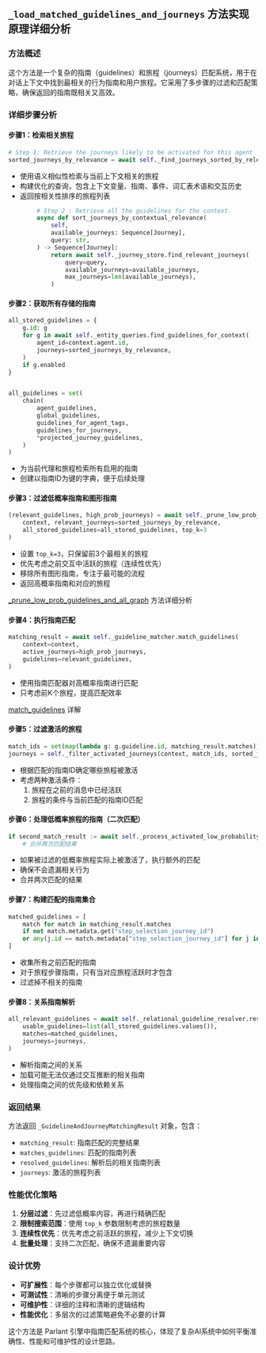 ## `_load_matched_guidelines_and_journeys` 方法实现原理详细分析

### 方法概述
这个方法是一个复杂的指南（guidelines）和旅程（journeys）匹配系统，用于在对话上下文中找到最相关的行为指南和用户旅程。它采用了多步骤的过滤和匹配策略，确保返回的指南既相关又高效。


### 详细步骤分析

#### 步骤1：检索相关旅程

```python
# Step 1: Retrieve the journeys likely to be activated for this agent
sorted_journeys_by_relevance = await self._find_journeys_sorted_by_relevance(context)
```
- 使用语义相似性检索与当前上下文相关的旅程
- 构建优化的查询，包含上下文变量、指南、事件、词汇表术语和交互历史
- 返回按相关性排序的旅程列表

```python
        # Step 2 : Retrieve all the guidelines for the context.
        async def sort_journeys_by_contextual_relevance(
            self,
            available_journeys: Sequence[Journey],
            query: str,
        ) -> Sequence[Journey]:
            return await self._journey_store.find_relevant_journeys(
                query=query,
                available_journeys=available_journeys,
                max_journeys=len(available_journeys),
            )
```


#### 步骤2：获取所有存储的指南
```python
all_stored_guidelines = {
    g.id: g
    for g in await self._entity_queries.find_guidelines_for_context(
        agent_id=context.agent.id,
        journeys=sorted_journeys_by_relevance,
    )
    if g.enabled
}


all_guidelines = set(
    chain(
        agent_guidelines,
        global_guidelines,
        guidelines_for_agent_tags,
        guidelines_for_journeys,
        *projected_journey_guidelines,
    )
)

```
- 为当前代理和旅程检索所有启用的指南
- 创建以指南ID为键的字典，便于后续处理

#### 步骤3：过滤低概率指南和图形指南
```python
(relevant_guidelines, high_prob_journeys) = await self._prune_low_prob_guidelines_and_all_graph(
    context, relevant_journeys=sorted_journeys_by_relevance,
    all_stored_guidelines=all_stored_guidelines, top_k=3
)

```
- 设置 `top_k=3`，只保留前3个最相关的旅程
- 优先考虑之前交互中活跃的旅程（连续性优先）
- 移除所有图形指南，专注于最可能的流程
- 返回高概率指南和对应的旅程

[_prune_low_prob_guidelines_and_all_graph](./_prune_low_prob_guidelines_and_all_graph.md) 方法详细分析



#### 步骤4：执行指南匹配
```python
matching_result = await self._guideline_matcher.match_guidelines(
    context=context,
    active_journeys=high_prob_journeys,
    guidelines=relevant_guidelines,
)
```
- 使用指南匹配器对高概率指南进行匹配
- 只考虑前K个旅程，提高匹配效率

[match_guidelines](match_guidelines.md) 详解


#### 步骤5：过滤激活的旅程
```python
match_ids = set(map(lambda g: g.guideline.id, matching_result.matches))
journeys = self._filter_activated_journeys(context, match_ids, sorted_journeys_by_relevance)
```
- 根据匹配的指南ID确定哪些旅程被激活
- 考虑两种激活条件：
  1. 旅程在之前的消息中已经活跃
  2. 旅程的条件与当前匹配的指南ID匹配

#### 步骤6：处理低概率旅程的指南（二次匹配）
```python
if second_match_result := await self._process_activated_low_probability_journey_guidelines(...):
    # 合并两次匹配结果
```
- 如果被过滤的低概率旅程实际上被激活了，执行额外的匹配
- 确保不会遗漏相关行为
- 合并两次匹配的结果

#### 步骤7：构建匹配的指南集合
```python
matched_guidelines = [
    match for match in matching_result.matches
    if not match.metadata.get("step_selection_journey_id")
    or any(j.id == match.metadata["step_selection_journey_id"] for j in journeys)
]
```
- 收集所有之前匹配的指南
- 对于旅程步骤指南，只有当对应旅程活跃时才包含
- 过滤掉不相关的指南

#### 步骤8：关系指南解析
```python
all_relevant_guidelines = await self._relational_guideline_resolver.resolve(
    usable_guidelines=list(all_stored_guidelines.values()),
    matches=matched_guidelines,
    journeys=journeys,
)
```
- 解析指南之间的关系
- 加载可能无法仅通过交互推断的相关指南
- 处理指南之间的优先级和依赖关系

### 返回结果
方法返回 `_GuidelineAndJourneyMatchingResult` 对象，包含：
- `matching_result`: 指南匹配的完整结果
- `matches_guidelines`: 匹配的指南列表
- `resolved_guidelines`: 解析后的相关指南列表
- `journeys`: 激活的旅程列表

### 性能优化策略
1. **分层过滤**：先过滤低概率内容，再进行精确匹配
2. **限制搜索范围**：使用 `top_k` 参数限制考虑的旅程数量
3. **连续性优先**：优先考虑之前活跃的旅程，减少上下文切换
4. **批量处理**：支持二次匹配，确保不遗漏重要内容

### 设计优势
- **可扩展性**：每个步骤都可以独立优化或替换
- **可测试性**：清晰的步骤分离便于单元测试
- **可维护性**：详细的注释和清晰的逻辑结构
- **性能优化**：多层次的过滤策略避免不必要的计算

这个方法是 Parlant 引擎中指南匹配系统的核心，体现了复杂AI系统中如何平衡准确性、性能和可维护性的设计思路。


